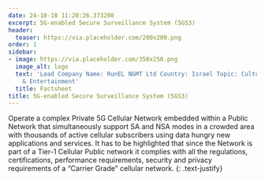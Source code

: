 ```yaml
---
date: 24-10-18 11:20:26.373200
excerpt: 5G-enabled Secure Surveillance System (5GS3)
header:
  teaser: https://via.placeholder.com/200x200.png
order: 1
sidebar:
- image: https://via.placeholder.com/350x250.png
  image_alt: logo
  text: 'Lead Company Name: RunEL NGMT Ltd Country: Israel Topic: Culture, Tourism
    & Entertainment'
  title: Factsheet
title: 5G-enabled Secure Surveillance System (5GS3)
---
```

Operate a complex Private 5G Cellular Network embedded within a Public Network that simultaneously support SA and NSA modes in a crowded area with thousands of active cellular subscribers using data hungry new applications and services. It has to be highlighted that since the Network is part of a Tier-1 Cellular Public network it complies with all the regulations, certifications, performance requirements, security and privacy requirements of a “Carrier Grade” cellular network.
{: .text-justify}

